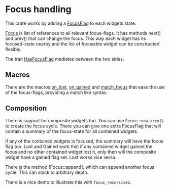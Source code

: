 # Focus handling

This crate works by adding a [FocusFlag](crate::FocusFlag) to each
widgets state.

[Focus](crate::Focus) is list of references to all relevant focus-flags.
It has methods next() and prev() that can change the focus. This way
each widget has its focused-state nearby and the list of focusable
widget can be constructed flexibly.

The trait [HasFocusFlag](crate::HasFocusFlag) mediates between the
two sides.

## Macros

There are the macros [on_lost](crate::on_lost!), [on_gained](crate::on_gained!)
and [match_focus](crate::match_focus!) that ease the use of the focus-flags,
providing a match like syntax.

## Composition

There is support for composite widgets too. You can use `Focus::new_accu()`
to create the focus cycle. There you can give one extra FocusFlag
that will contain a summary of the focus-state for all contained
widgets.

If any of the contained widgets is focused, the summary will have the
focus flag too. Lost and Gained work that if any contained widget
gained the focus and no other contained widget lost it, only
then will the composite widget have a gained flag set. Lost works
vice versa.

There is the method [Focus::append], which can append another focus cycle.
This can stack to arbitrary depth.

There is a nice demo to illustrate this with `focus_recursive2`.





